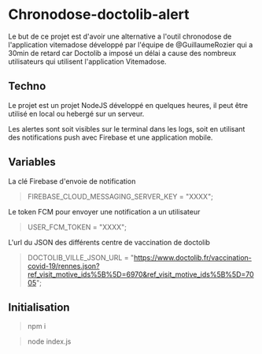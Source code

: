 # Chronodose-doctolib-alert

Le but de ce projet est d'avoir une alternative a l'outil chronodose de l'application vitemadose développé par l'équipe de @GuillaumeRozier qui a 30min de retard car Doctolib a imposé un délai a cause des nombreux utilisateurs qui utilisent l'application Vitemadose.

## Techno

Le projet est un projet NodeJS développé en quelques heures, il peut être utilisé en local ou hebergé sur un serveur.

Les alertes sont soit visibles sur le terminal dans les logs, soit en utilisant des notifications push avec Firebase et une application mobile.

## Variables

La clé Firebase d'envoie de notification
> FIREBASE_CLOUD_MESSAGING_SERVER_KEY = "XXXX";

Le token FCM pour envoyer une notification a un utilisateur
> USER_FCM_TOKEN = "XXXX";

L'url du JSON des différents centre de vaccination de doctolib
> DOCTOLIB_VILLE_JSON_URL = "https://www.doctolib.fr/vaccination-covid-19/rennes.json?ref_visit_motive_ids%5B%5D=6970&ref_visit_motive_ids%5B%5D=7005";


## Initialisation

> npm i

> node index.js

